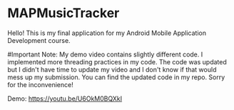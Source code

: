 # MAPMusicTracker
Hello! This is my final application for my Android Mobile Application Development course.

#Important Note: My demo video contains slightly different code. I implemented more threading practices in my code. The code was updated but I didn't have time to update my video and I don't know if that would mess up my submission. You can find the updated code in my repo. Sorry for the inconvenience! 

Demo: https://youtu.be/U6OkM0BQXkI
